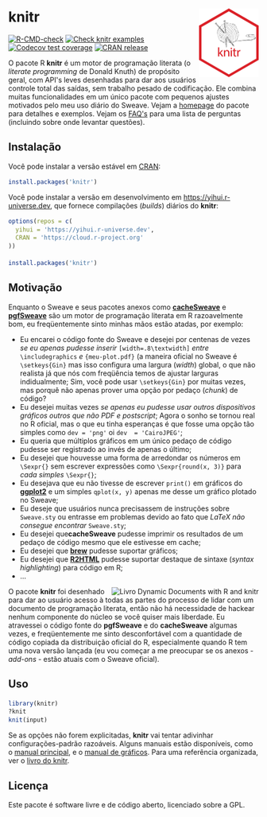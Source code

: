 # knitr <img src="man/figures/logo.png" align="right" height="138" />

<!-- badges: start -->
[![R-CMD-check](https://github.com/yihui/knitr/actions/workflows/R-CMD-check.yaml/badge.svg)](https://github.com/yihui/knitr/actions/workflows/R-CMD-check.yaml)
[![Check knitr examples](https://github.com/yihui/knitr/actions/workflows/knitr-examples.yaml/badge.svg)](https://github.com/yihui/knitr/actions/workflows/knitr-examples.yaml)
[![Codecov test coverage](https://codecov.io/gh/yihui/knitr/branch/master/graph/badge.svg)](https://app.codecov.io/gh/yihui/knitr?branch=master)
[![CRAN release](https://www.r-pkg.org/badges/version/knitr)](https://cran.r-project.org/package=knitr)
<!-- badges: end -->

O pacote R **knitr** é um motor de programação literata (o *literate programming* de Donald Knuth) de propósito geral, com API's leves desenhadas para dar aos usuários controle total das saídas, sem trabalho pesado de codificação. Ele combina muitas funcionalidades em um único pacote com pequenos ajustes motivados pelo meu uso diário do Sweave. Vejam a [homepage](https://yihui.org/knitr/) do pacote para detalhes e exemplos. Vejam os [FAQ's](https://yihui.org/knitr/faq/) para uma lista de perguntas (incluindo sobre onde levantar questões).

## Instalação

Você pode instalar a versão estável em [CRAN](https://cran.r-project.org/package=knitr):

```r
install.packages('knitr')
```

Você pode instalar a versão em desenvolvimento em <https://yihui.r-universe.dev>, que fornece compilações (*builds*) diários do **knitr**:

```r
options(repos = c(
  yihui = 'https://yihui.r-universe.dev',
  CRAN = 'https://cloud.r-project.org'
))

install.packages('knitr')
```

## Motivação

Enquanto o Sweave e seus pacotes anexos como
[**cacheSweave**](https://cran.r-project.org/package=cacheSweave) e
[**pgfSweave**](https://cran.r-project.org/package=pgfSweave) são um motor 
de programação literata em R razoavelmente bom, eu freqüentemente sinto
minhas mãos estão atadas, por exemplo:

- Eu encarei o código fonte do Sweave e desejei por centenas de vezes 
  *se eu apenas pudesse inserir* `[width=.8\textwidth]` *entre*
  `\includegraphics` *e* `{meu-plot.pdf}` (a maneira oficial no Sweave é
  `\setkeys{Gin}` mas isso configura uma largura (*width*) global, o que
  não realista já que nós com freqüência temos de ajustar larguras
  indidualmente; Sim, você pode usar `\setkeys{Gin}` por muitas vezes,
  mas porquê não apenas prover uma opção por pedaço (*chunk*) de código?
- Eu desejei muitas vezes *se apenas eu pudesse usar outros dispositivos 
  gráficos outros que não PDF e postscript*; Agora o sonho se tornou real
  no R oficial, mas o que eu tinha esperanças é que fosse uma opção tão
  simples como `dev = 'png'` oi `dev  = 'CairoJPEG'`;
- Eu queria que múltiplos gráficos em um único pedaço de código pudesse
  ser registrado ao invés de apenas o último;
- Eu desejei que houvesse uma forma de arredondar os números em `\Sexpr{}`
  sem escrever expressões como `\Sexpr{round(x, 3)}` para *cada simples*
  `\Sexpr{}`;
- Eu desejava que eu não tivesse de escrever `print()` em gráficos do
  [**ggplot2**](https://cran.r-project.org/package=ggplot2) e um simples
  `qplot(x, y)` apenas me desse um gráfico plotado no Sweave;
- Eu deseje que usuários nunca precisassem de instruções sobre `Sweave.sty`
  ou entrasse em problemas devido ao fato que *LaTeX não consegue encontrar*
  `Sweave.sty`;
- Eu desejei que**cacheSweave** pudesse imprimir os resultados de um pedaço
  de código mesmo que ele estivesse em cache;
- Eu desejei que [**brew**](https://cran.r-project.org/package=brew) pudesse
  suportar gráficos;
- Eu desejei que [**R2HTML**](https://cran.r-project.org/package=R2HTML)
  pudesse suportar destaque de sintaxe (*syntax highlighting*) para código
  em R;
- ...


[<img src="http://i.imgur.com/yYw46aF.jpg" align="right" alt="Livro Dynamic Documents with R and knitr" />](https://www.amazon.com/dp/1498716962/)

O pacote  **knitr** foi desenhado para dar ao usuário acesso à todas as partes do processo de lidar com um documento de programação literata, então não há
necessidade de hackear nenhum componente do núcleo se você quiser mais liberdade.
Eu atravessei o código fonte do **pgfSweave** e do **cacheSweave** algumas vezes,
e freqüentemente me sinto desconfortável com a quantidade de código copiada
da distribuição oficial do R, especialmente quando R tem uma nova versão lançada
(eu vou começar a me preocupar se os anexos - *add-ons* - estão atuais com o
Sweave oficial).

## Uso

```r
library(knitr)
?knit
knit(input)
```

Se as opções não forem explicitadas, **knitr** vai tentar adivinhar
configurações-padrão razoáveis. Alguns manuais estão disponíveis, como o
[manual principal](https://yihui.org/knitr/demo/manual/), e o [manual de gráficos](https://yihui.org/knitr/demo/graphics/). Para uma referência
organizada, ver o [livro do knitr](https://www.amazon.com/dp/1498716962/).

## Licença

Este pacote é software livre e de código aberto, licenciado sobre a GPL.

